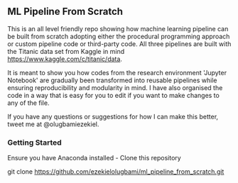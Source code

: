 ## ML Pipeline From Scratch

This is an all level friendly repo showing how machine learning pipeline can be built from scratch adopting either the procedural programming approach or custom pipeline code or third-party code. All three pipelines are built with the Titanic data set from Kaggle in mind https://www.kaggle.com/c/titanic/data.

It is meant to show you how codes from the research environment 'Jupyter Notebook' are gradually been transformed into reusable pipelines while ensuring reproducibility and modularity in mind. I have also organised the code in a way that is easy for you to edit if you want to make changes to any of the file.

If you have any questions or suggestions for how I can make this better, tweet me at @olugbamiezekiel.

### Getting Started

Ensure you have Anaconda installed -
Clone this repository

git clone https://github.com/ezekielolugbami/ml_pipeline_from_scratch.git
